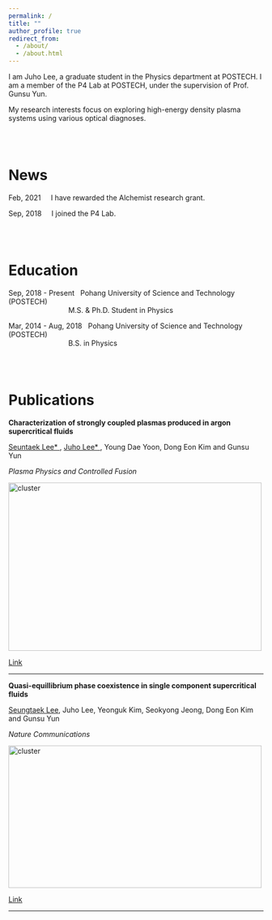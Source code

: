 ```yaml
---
permalink: /
title: ""
author_profile: true
redirect_from: 
  - /about/
  - /about.html
---
```


I am Juho Lee, a graduate student in the Physics department at POSTECH. I am a member of the P4 Lab at POSTECH, under the supervision of Prof. Gunsu Yun.

My research interests focus on exploring high-energy density plasma systems using various optical diagnoses.


<br>
<br>

News
======
Feb, 2021 &nbsp; &nbsp; I have rewarded the Alchemist research grant.  

Sep, 2018 &nbsp; &nbsp; I joined the P4 Lab.  


<br>
<br>

Education
======
Sep, 2018 - Present &nbsp; Pohang University of Science and Technology (POSTECH)  
&nbsp; &nbsp; &nbsp; &nbsp; &nbsp; &nbsp; &nbsp; &nbsp; &nbsp; &nbsp; &nbsp; &nbsp; &nbsp; &nbsp; &nbsp; M.S. & Ph.D. Student in Physics
  
Mar, 2014 - Aug, 2018 &nbsp; Pohang University of Science and Technology (POSTECH)  
&nbsp; &nbsp; &nbsp; &nbsp; &nbsp; &nbsp;  &nbsp; &nbsp; &nbsp; &nbsp; &nbsp; &nbsp; &nbsp; &nbsp; &nbsp; B.S. in Physics


<br>
<br>

Publications
======

**Characterization of strongly coupled plasmas produced in argon supercritical fluids**

<u>Seuntaek Lee* </u>, <u>Juho Lee* </u>, Young Dae Yoon, Dong Eon Kim and Gunsu Yun

*Plasma Physics and Controlled Fusion*

<img src="https://leejuho95.github.io/files/laser produced plasma.PNG" width="500px" height="332px" title="cluster">   

[Link](https://leejuho95.github.io/files/Lee_2022_Plasma_Phys._Control._Fusion_64_095010.pdf)

------

**Quasi-equillibrium phase coexistence in single component supercritical fluids**

<u>Seungtaek Lee</u>, Juho Lee, Yeonguk Kim, Seokyong Jeong, Dong Eon Kim and Gunsu Yun

*Nature Communications*

<img src="https://leejuho95.github.io/files/cluster transport.jpg" width="500px" height="281px" title="cluster">   

[Link](https://leejuho95.github.io/files/s41467-021-24895-y.pdf)

------



